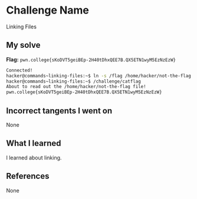 # Challenge Name
Linking Files

## My solve
**Flag:** `pwn.college{sKoDVT5geiBEp-2H40tDhxQEE7B.QX5ETN1wyM5EzNzEzW}`

```bash
Connected!
hacker@commands~linking-files:~$ ln -s /flag /home/hacker/not-the-flag
hacker@commands~linking-files:~$ /challenge/catflag
About to read out the /home/hacker/not-the-flag file!
pwn.college{sKoDVT5geiBEp-2H40tDhxQEE7B.QX5ETN1wyM5EzNzEzW}
```

## Incorrect tangents I went on
None

## What I learned
I learned about linking.

## References 
None

